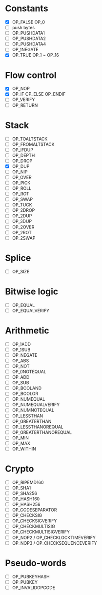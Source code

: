 # Constants
- [x] OP_FALSE OP_0
- [ ] push bytes
- [ ] OP_PUSHDATA1
- [ ] OP_PUSHDATA2
- [ ] OP_PUSHDATA4
- [ ] OP_1NEGATE
- [x] OP_TRUE OP_1 ~ OP_16

# Flow control
- [x] OP_NOP
- [x] OP_IF OP_ELSE OP_ENDIF
- [ ] OP_VERIFY 
- [ ] OP_RETURN

# Stack
- [ ] OP_TOALTSTACK
- [ ] OP_FROMALTSTACK
- [ ] OP_IFDUP 
- [ ] OP_DEPTH
- [ ] OP_DROP
- [x] OP_DUP
- [ ] OP_NIP
- [ ] OP_OVER
- [ ] OP_PICK
- [ ] OP_ROLL
- [ ] OP_ROT
- [ ] OP_SWAP
- [ ] OP_TUCK
- [ ] OP_2DROP
- [ ] OP_2DUP
- [ ] OP_3DUP
- [ ] OP_2OVER
- [ ] OP_2ROT
- [ ] OP_2SWAP

# Splice
- [ ] OP_SIZE

# Bitwise logic
- [ ] OP_EQUAL
- [ ] OP_EQUALVERIFY

# Arithmetic
- [ ] OP_1ADD
- [ ] OP_1SUB
- [ ] OP_NEGATE
- [ ] OP_ABS
- [ ] OP_NOT
- [ ] OP_0NOTEQUAL
- [ ] OP_ADD
- [ ] OP_SUB
- [ ] OP_BOOLAND
- [ ] OP_BOOLOR
- [ ] OP_NUMEQUAL
- [ ] OP_NUMEQUALVERIFY
- [ ] OP_NUMNOTEQUAL
- [ ] OP_LESSTHAN
- [ ] OP_GREATERTHAN
- [ ] OP_LESSTHANOREQUAL
- [ ] OP_GREATERTHANOREQUAL
- [ ] OP_MIN
- [ ] OP_MAX
- [ ] OP_WITHIN

# Crypto
- [ ] OP_RIPEMD160
- [ ] OP_SHA1
- [ ] OP_SHA256
- [ ] OP_HASH160
- [ ] OP_HASH256
- [ ] OP_CODESEPARATOR
- [ ] OP_CHECKSIG
- [ ] OP_CHECKSIGVERIFY
- [ ] OP_CHECKMULTISIG
- [ ] OP_CHECKMULTISIGVERIFY
- [ ] OP_NOP2 / OP_CHECKLOCKTIMEVERIFY
- [ ] OP_NOP3 / OP_CHECKSEQUENCEVERIFY

# Pseudo-words
- [ ] OP_PUBKEYHASH
- [ ] OP_PUBKEY
- [ ] OP_INVALIDOPCODE
